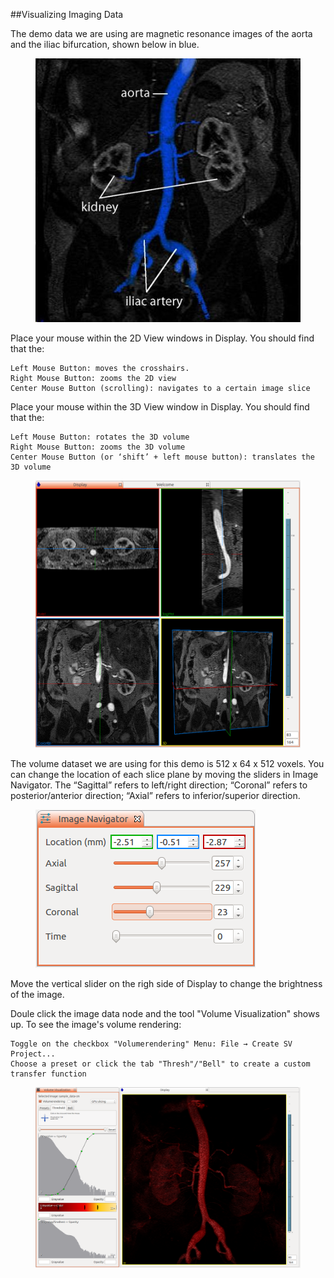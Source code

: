 ##Visualizing Imaging Data

The demo data we are using are magnetic resonance images of the aorta and the iliac bifurcation, shown below in blue.

<figure>
  <img class="svImg svImgMd"  src="documentation/userguide3/imgs/imaging/sampleimage.jpg"> 
  <figcaption class="svCaption" ></figcaption>
</figure>

Place your mouse within the 2D View windows in Display. You should find that the:

	Left Mouse Button: moves the crosshairs.
	Right Mouse Button: zooms the 2D view
	Center Mouse Button (scrolling): navigates to a certain image slice

Place your mouse within the 3D View window in Display. You should find that the:

	Left Mouse Button: rotates the 3D volume
	Right Mouse Button: zooms the 3D volume
	Center Mouse Button (or ‘shift’ + left mouse button): translates the 3D volume

<figure>
  <img class="svImg svImgLg"  src="documentation/userguide3/imgs/imaging/display.png"> 
  <figcaption class="svCaption" ></figcaption>
</figure>

The volume dataset we are using for this demo is 512 x 64 x 512 voxels. You can change the location of each slice plane by moving the sliders in Image Navigator. The “Sagittal” refers to left/right direction; “Coronal” refers to posterior/anterior direction; “Axial” refers to inferior/superior direction. 

<figure>
  <img class="svImg svImgSm"  src="documentation/userguide3/imgs/imaging/imagenavigator.png"> 
  <figcaption class="svCaption" ></figcaption>
</figure>

Move the vertical slider on the righ side of Display to change the brightness of the image.

Doule click the image data node and the tool "Volume Visualization" shows up. To see the image's volume rendering:

	Toggle on the checkbox "Volumerendering" Menu: File → Create SV Project...
	Choose a preset or click the tab "Thresh"/"Bell" to create a custom transfer function

<figure>
  <img class="svImg svImgXl"  src="documentation/userguide3/imgs/imaging/volumerendering.png"> 
  <figcaption class="svCaption" ></figcaption>
</figure>

<!-- There are many ways/options to visualize imaging data, such as volume rendering, maximum intensity projection (MIP), resampling data, etc. Please refer to [**Imaging Guide**](docsImageGuide.html#imagingOverview). -->

